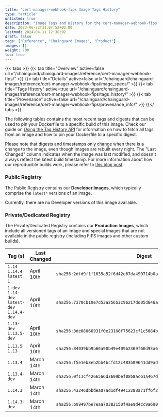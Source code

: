 ```yaml
---
title: "cert-manager-webhook-fips Image Tags History"
type: "article"
unlisted: true
description: "Image Tags and History for the cert-manager-webhook-fips Chainguard Image"
date: 2023-06-22T11:07:52+02:00
lastmod: 2024-04-11 12:38:02
draft: false
tags: ["Reference", "Chainguard Images", "Product"]
images: []
weight: 700
toc: true
---
```


{{< tabs >}}
{{< tab title="Overview" active=false url="/chainguard/chainguard-images/reference/cert-manager-webhook-fips/" >}}
{{< tab title="Details" active=false url="/chainguard/chainguard-images/reference/cert-manager-webhook-fips/image_specs/" >}}
{{< tab title="Tags History" active=true url="/chainguard/chainguard-images/reference/cert-manager-webhook-fips/tags_history/" >}}
{{< tab title="Provenance" active=false url="/chainguard/chainguard-images/reference/cert-manager-webhook-fips/provenance_info/" >}}
{{</ tabs >}}

The following tables contains the most recent tags and digests that can be used to pin your Dockerfile to a specific build of this image. Check our guide on [Using the Tag History API](/chainguard/chainguard-images/using-the-tag-history-api/) for information on how to fetch all tags from an image and how to pin your Dockerfile to a specific digest.

Please note that digests and timestamps only change when there is a change to the image, even though images are rebuilt every night. The "Last Changed" column indicates when the image was last modified, and doesn't always reflect the latest build timestamp. For more information about how our reproducible builds work, please refer to [this blog post](https://www.chainguard.dev/unchained/reproducing-chainguards-reproducible-image-builds).

### Public Registry
The Public Registry contains our **Developer Images**, which typically comprise the `latest*` versions of an image.

Currently, there are no Developer versions of this image available.

### Private/Dedicated Registry
The Private/Dedicated Registry contains our **Production Images**, which include all versioned tags of an image and special images that are not available in the public registry (including FIPS images and other custom builds).

| Tag (s)                                       | Last Changed | Digest                                                                    |
|-----------------------------------------------|--------------|---------------------------------------------------------------------------|
|  `1.14` `1.14.4` `latest` `1`                 | April 10th   | `sha256:2dfd9f1f1035a52f6d42e67da490714b0a2344b7f7198480f609db06317e5eed` |
|  `1-dev` `1.14-dev` `latest-dev` `1.14.4-dev` | April 10th   | `sha256:7370cb19e7d53a256b3c96217dd05d646ae3566e3283d3cf2561a76971d3ebf2` |
|  `1.13-dev` `1.13.5-dev`                      | April 10th   | `sha256:3de88060931f0e23168f75623cf1c5684bd265979471ea3aaaf2662306796ee3` |
|  `1.13.5` `1.13`                              | April 10th   | `sha256:84039bb9b66a90b49e409b2369f60d93a6444474cab211e4aab1d8871aa8df5d` |
|  `1.13.4`                                     | March 14th   | `sha256:f5e1eb3eb2bb4bcfd12c483b09641dd9ad8e8fe591dd248244633f35f697cf0b` |
|  `1.13.4-dev`                                 | March 14th   | `sha256:0f11cf4266566d3600bef08b8ac61a467de4a662bd3a1d2383eef11df47e807e` |
|  `1.14.3`                                     | March 14th   | `sha256:43246dbbdea07ad1df49412288a71ff6f2d16a9043f88a5838b4414f8876c3ca` |
|  `1.14.3-dev`                                 | March 14th   | `sha256:b99497be7eaa70382150f4ae9d4cc9a690c08b39fff9d6d9e5f818f58ac7d0e0` |

